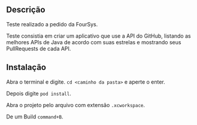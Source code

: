 ## Descrição

Teste realizado a pedido da FourSys.

Teste consistia em criar um aplicativo que use a API do GitHub, listando as melhores APIs de Java de acordo com suas estrelas e mostrando seus PullRequests de cada API.

## Instalação

Abra o terminal e digite. `cd <caminho da pasta>` e aperte o enter.

Depois digite `pod install`.

Abra o projeto pelo arquivo com extensão `.xcworkspace`.

De um Build `command+B`.
